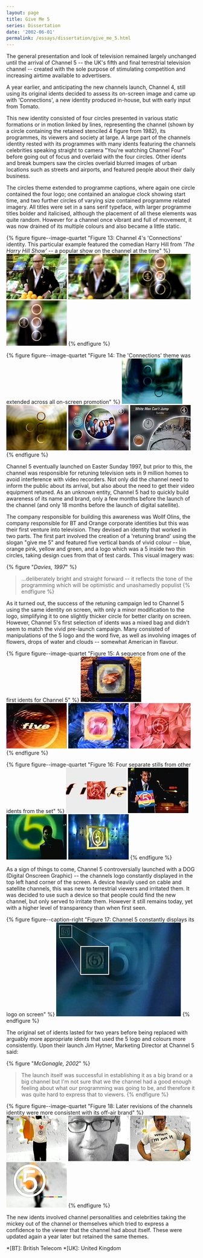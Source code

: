 ```yaml
---
layout: page
title: Give Me 5
series: Dissertation
date: '2002-06-01'
permalink: /essays/dissertation/give_me_5.html
---
```

The general presentation and look of television remained largely unchanged until the arrival of Channel 5 -- the UK's fifth and final terrestrial television channel -- created with the sole purpose of stimulating competition and increasing airtime available to advertisers.

A year earlier, and anticipating the new channels launch, Channel 4, still using its original idents decided to assess its on-screen image and came up with 'Connections', a new identity produced in-house, but with early input from Tomato.

This new identity consisted of four circles presented in various static formations or in motion linked by lines, representing the channel (shown by a circle containing the retained stenciled 4 figure from 1982), its programmes, its viewers and society at large. A large part of the channels identity rested with its programmes with many idents featuring the channels celebrities speaking straight to camera "You're watching Channel Four" before going out of focus and overlaid with the four circles. Other idents and break bumpers saw the circles overlaid blurred images of urban locations such as streets and airports, and featured people about their daily business.

The circles theme extended to programme captions, where again one circle contained the four logo; one contained an analogue clock showing start time, and two further circles of varying size contained programme related imagery. All titles were set in a sans serif typeface, with larger programme titles bolder and italicised, although the placement of all these elements was quite random. However for a channel once vibrant and full of movement, it was now drained of its multiple colours and also became a little static.

{% figure figure--image-quartet "Figure 13: Channel 4's 'Connections' identity. This particular example featured the comedian Harry Hill from <cite>'The Harry Hill Show'</cite> -- a popular show on the channel at the time" %}
![Channel 4 'Connections' ident featuring Harry Hill, 1996](/assets/images/essays/dissertation/figure-13a.png)
![Channel 4 'Connections' ident featuring Harry Hill, 1996](/assets/images/essays/dissertation/figure-13b.png)
![Channel 4 'Connections' ident featuring Harry Hill, 1996](/assets/images/essays/dissertation/figure-13c.png)
![Channel 4 'Connections' ident featuring Harry Hill, 1996](/assets/images/essays/dissertation/figure-13d.png)
{% endfigure %}

{% figure figure--image-quartet "Figure 14: The 'Connections' theme was extended across all on-screen promotion" %}
![Channel 4 'Connections' ident, 1996](/assets/images/essays/dissertation/figure-14a.png)
![Channel 4 'Connections' ident, 1996](/assets/images/essays/dissertation/figure-14b.png)
![Channel 4 'Connections' promotional caption for 'ER', 1996](/assets/images/essays/dissertation/figure-14c.png)
![Channel 4 'Connections' holding caption for 'Harry Hill', 1996](/assets/images/essays/dissertation/figure-14d.png)
{% endfigure %}

Channel 5 eventually launched on Easter Sunday 1997, but prior to this, the channel was responsible for retuning television sets in 9 million homes to avoid interference with video recorders. Not only did the channel need to inform the public about its arrival, but also about the need to get their video equipment retuned. As an unknown entity, Channel 5 had to quickly build awareness of its name and brand, only a few months before the launch of the channel (and only 18 months before the launch of digital satellite).

The company responsible for building this awareness was Wollf Olins, the company responsible for BT and Orange corporate identities but this was their first venture into television. They devised an identity that worked in two parts. The first part involved the creation of a 'retuning brand' using the slogan "give me 5" and featured five vertical bands of vivid colour -- blue, orange pink, yellow and green, and a logo which was a 5 inside two thin circles, taking design cues from that of test cards. This visual imagery was:

{% figure "<cite>Davies, 1997</cite>" %}
> ...deliberately bright and straight forward -- it reflects the tone of the programming which will be optimistic and unashamedly populist
{% endfigure %}

As it turned out, the success of the retuning campaign led to Channel 5 using the same identity on screen, with only a minor modification to the logo, simplifying it to one slightly thicker circle for better clarity on screen. However, Channel 5's first selection of idents was a mixed bag and didn't seem to match the vivid pre-launch campaign. Many consisted of manipulations of the 5 logo and the word five, as well as involving images of flowers, drops of water and clouds -- somewhat American in flavour.

{% figure figure--image-quartet "Figure 15: A sequence from one of the first idents for Channel 5" %}
![Channel 5 launch ident, 1997](/assets/images/essays/dissertation/figure-15a.png)
![Channel 5 launch ident, 1997](/assets/images/essays/dissertation/figure-15b.png)
![Channel 5 launch ident, 1997](/assets/images/essays/dissertation/figure-15c.png)
![Channel 5 launch ident, 1997](/assets/images/essays/dissertation/figure-15d.png)
{% endfigure %}

{% figure figure--image-quartet "Figure 16: Four separate stills from other idents from the set" %}
![Channel 5 launch ident, 1997](/assets/images/essays/dissertation/figure-16a.png)
![Channel 5 launch ident, 1997](/assets/images/essays/dissertation/figure-16b.png)
![Channel 5 launch ident, 1997](/assets/images/essays/dissertation/figure-16c.png)
![Channel 5 launch ident, 1997](/assets/images/essays/dissertation/figure-16d.png)
{% endfigure %}

As a sign of things to come, Channel 5 controversially launched with a DOG (Digital Onscreen Graphic) -- the channels logo constantly displayed in the top left hand corner of the screen. A device heavily used on cable and satellite channels, this was new to terrestrial viewers and irritated them. It was decided to use such a device so that people could find the new channel, but only served to irritate them. However it still remains today, yet with a higher level of transparency than when first seen.

{% figure figure--caption-right "Figure 17: Channel 5 constantly displays its logo on screen" %}
![Close up of Channel 5 'DOG'](/assets/images/essays/dissertation/figure-17.png)
{% endfigure %}

The original set of idents lasted for two years before being replaced with arguably more appropriate idents that used the 5 logo and colours more consistently. Upon their launch Jim Hytner, Marketing Director at Channel 5 said:

{% figure "<cite>McGonagle, 2002</cite>" %}
> The launch itself was successful in establishing it as a big brand or a big channel but I'm not sure that we the channel had a good enough feeling about what our programming was going to be, and therefore it was quite hard to express that to viewers.
{% endfigure %}


{% figure figure--image-quartet "Figure 18: Later revisions of the channels identity were more consistent with its off-air brand" %}
![Channel 5 ident featuring Neil Fox, 1999](/assets/images/essays/dissertation/figure-18a.png)
![Channel 5 ident featuring Neil Fox, 1999](/assets/images/essays/dissertation/figure-18b.png)
![Channel 5 ident featuring Neil Fox, 1999](/assets/images/essays/dissertation/figure-18c.png)
![Channel 5 ident featuring Neil Fox, 1999](/assets/images/essays/dissertation/figure-18d.png)
{% endfigure %}

The new idents involved channel personalities and celebrities taking the mickey out of the channel or themselves which tried to express a confidence to the viewer that the channel had about itself. These were updated again a year later but retained the same themes.

*[BT]: British Telecom
*[UK]: United Kingdom
